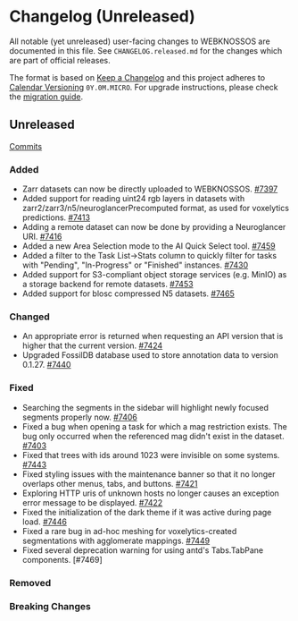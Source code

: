 # Changelog (Unreleased)

All notable (yet unreleased) user-facing changes to WEBKNOSSOS are documented in this file.
See `CHANGELOG.released.md` for the changes which are part of official releases.

The format is based on [Keep a Changelog](http://keepachangelog.com/en/1.0.0/)
and this project adheres to [Calendar Versioning](http://calver.org/) `0Y.0M.MICRO`.
For upgrade instructions, please check the [migration guide](MIGRATIONS.released.md).

## Unreleased
[Commits](https://github.com/scalableminds/webknossos/compare/23.11.0...HEAD)

### Added
- Zarr datasets can now be directly uploaded to WEBKNOSSOS. [#7397](https://github.com/scalableminds/webknossos/pull/7397)
- Added support for reading uint24 rgb layers in datasets with zarr2/zarr3/n5/neuroglancerPrecomputed format, as used for voxelytics predictions. [#7413](https://github.com/scalableminds/webknossos/pull/7413)
- Adding a remote dataset can now be done by providing a Neuroglancer URI. [#7416](https://github.com/scalableminds/webknossos/pull/7416)
- Added a new Area Selection mode to the AI Quick Select tool. [#7459](https://github.com/scalableminds/webknossos/pull/7459)
- Added a filter to the Task List->Stats column to quickly filter for tasks with "Pending", "In-Progress" or "Finished" instances. [#7430](https://github.com/scalableminds/webknossos/pull/7430)
- Added support for S3-compliant object storage services (e.g. MinIO) as a storage backend for remote datasets. [#7453](https://github.com/scalableminds/webknossos/pull/7453)
- Added support for blosc compressed N5 datasets. [#7465](https://github.com/scalableminds/webknossos/pull/7465)

### Changed
- An appropriate error is returned when requesting an API version that is higher that the current version. [#7424](https://github.com/scalableminds/webknossos/pull/7424)
- Upgraded FossilDB database used to store annotation data to version 0.1.27. [#7440](https://github.com/scalableminds/webknossos/pull/7440)

### Fixed
- Searching the segments in the sidebar will highlight newly focused segments properly now. [#7406](https://github.com/scalableminds/webknossos/pull/7406)
- Fixed a bug when opening a task for which a mag restriction exists. The bug only occurred when the referenced mag didn't exist in the dataset. [#7403](https://github.com/scalableminds/webknossos/pull/7403)
- Fixed that trees with ids around 1023 were invisible on some systems. [#7443](https://github.com/scalableminds/webknossos/pull/7443)
- Fixed styling issues with the maintenance banner so that it no longer overlaps other menus, tabs, and buttons. [#7421](https://github.com/scalableminds/webknossos/pull/7421)
- Exploring HTTP uris of unknown hosts no longer causes an exception error message to be displayed. [#7422](https://github.com/scalableminds/webknossos/pull/7422)
- Fixed the initialization of the dark theme if it was active during page load. [#7446](https://github.com/scalableminds/webknossos/pull/7446)
- Fixed a rare bug in ad-hoc meshing for voxelytics-created segmentations with agglomerate mappings. [#7449](https://github.com/scalableminds/webknossos/pull/7449)
- Fixed several deprecation warning for using antd's Tabs.TabPane components. [#7469]

### Removed

### Breaking Changes
